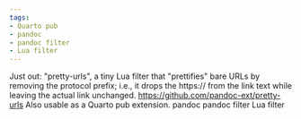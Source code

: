 ```yaml
---
tags:
- Quarto pub
- pandoc
- pandoc filter
- Lua filter
---
```


Just out: "pretty-urls", a tiny Lua filter that "prettifies" bare URLs
by removing the protocol prefix; i.e., it drops the https:// from the
link text while leaving the actual link unchanged.
https://github.com/pandoc-ext/pretty-urls Also usable as a Quarto pub
extension. pandoc pandoc filter Lua filter
